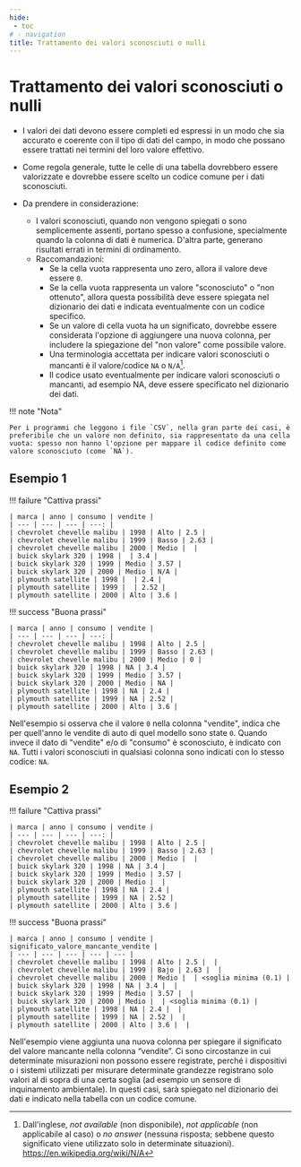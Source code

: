 ```yaml
---
hide:
 - toc
# - navigation
title: Trattamento dei valori sconosciuti o nulli
---
```


# Trattamento dei valori sconosciuti o nulli

- I valori dei dati devono essere completi ed espressi in un modo che sia accurato e coerente con il tipo di dati del campo, in modo che possano essere trattati nei termini del loro valore effettivo.

- Come regola generale, tutte le celle di una tabella dovrebbero essere valorizzate e dovrebbe essere scelto un codice comune per i dati sconosciuti.

- Da prendere in considerazione:
    - I valori sconosciuti, quando non vengono spiegati o sono semplicemente assenti, portano spesso a confusione, specialmente quando la colonna di dati è numerica. D'altra parte, generano risultati errati in termini di ordinamento.
    - Raccomandazioni:
         - Se la cella vuota rappresenta uno zero, allora il valore deve essere `0`.
         - Se la cella vuota rappresenta un valore "sconosciuto" o "non ottenuto", allora questa possibilità deve essere spiegata nel dizionario dei dati e indicata eventualmente con un codice specifico.
         - Se un valore di cella vuota ha un significato, dovrebbe essere considerata l'opzione di aggiungere una nuova colonna, per includere la spiegazione del "non valore" come possibile valore.
         - Una terminologia accettata per indicare valori sconosciuti o mancanti è il valore/codice `NA` o `N/A`[^1].
         - Il codice usato eventualmente per indicare valori sconosciuti o mancanti, ad esempio NA, deve essere specificato nel dizionario dei dati.

!!! note "Nota"

    Per i programmi che leggono i file `CSV`, nella gran parte dei casi, è preferibile che un valore non definito, sia rappresentato da una cella vuota: spesso non hanno l'opzione per mappare il codice definito come valore sconosciuto (come `NA`).

## Esempio 1

!!! failure "Cattiva prassi"

    | marca | anno | consumo | vendite |
    | --- | --- | --- | ---: |
    | chevrolet chevelle malibu | 1998 | Alto | 2.5 |
    | chevrolet chevelle malibu | 1999 | Basso | 2.63 |
    | chevrolet chevelle malibu | 2000 | Medio |  |
    | buick skylark 320 | 1998 |  | 3.4 |
    | buick skylark 320 | 1999 | Medio | 3.57 |
    | buick skylark 320 | 2000 | Medio | N/A |
    | plymouth satellite | 1998 |  | 2.4 |
    | plymouth satellite | 1999 |  | 2.52 |
    | plymouth satellite | 2000 | Alto | 3.6 |

!!! success "Buona prassi"

    | marca | anno | consumo | vendite |
    | --- | --- | --- | ---: |
    | chevrolet chevelle malibu | 1998 | Alto | 2.5 |
    | chevrolet chevelle malibu | 1999 | Basso | 2.63 |
    | chevrolet chevelle malibu | 2000 | Medio | 0 |
    | buick skylark 320 | 1998 | NA | 3.4 |
    | buick skylark 320 | 1999 | Medio | 3.57 |
    | buick skylark 320 | 2000 | Medio | NA |
    | plymouth satellite | 1998 | NA | 2.4 |
    | plymouth satellite | 1999 | NA | 2.52 |
    | plymouth satellite | 2000 | Alto | 3.6 |

Nell'esempio si osserva che il valore `0` nella colonna "vendite", indica che per quell'anno le vendite di auto di quel modello sono state `0`. Quando invece il dato di "vendite" e/o di "consumo" è sconosciuto, è indicato con `NA`. Tutti i valori sconosciuti in qualsiasi colonna sono indicati con lo stesso codice: `NA`.

## Esempio 2

!!! failure "Cattiva prassi"

    | marca | anno | consumo | vendite |
    | --- | --- | --- | ---: |
    | chevrolet chevelle malibu | 1998 | Alto | 2.5 |
    | chevrolet chevelle malibu | 1999 | Basso | 2.63 |
    | chevrolet chevelle malibu | 2000 | Medio |  |
    | buick skylark 320 | 1998 | NA | 3.4 |
    | buick skylark 320 | 1999 | Medio | 3.57 |
    | buick skylark 320 | 2000 | Medio |  |
    | plymouth satellite | 1998 | NA | 2.4 |
    | plymouth satellite | 1999 | NA | 2.52 |
    | plymouth satellite | 2000 | Alto | 3.6 |

!!! success "Buona prassi"

    | marca | anno | consumo | vendite | significato_valore_mancante_vendite |
    | --- | --- | --- | --- | --- |
    | chevrolet chevelle malibu | 1998 | Alto | 2.5 |  |
    | chevrolet chevelle malibu | 1999 | Bajo | 2.63 |  |
    | chevrolet chevelle malibu | 2000 | Medio |  | <soglia minima (0.1) |
    | buick skylark 320 | 1998 | NA | 3.4 |  |
    | buick skylark 320 | 1999 | Medio | 3.57 |  |
    | buick skylark 320 | 2000 | Medio |  | <soglia minima (0.1) |
    | plymouth satellite | 1998 | NA | 2.4 |  |
    | plymouth satellite | 1999 | NA | 2.52 |  |
    | plymouth satellite | 2000 | Alto | 3.6 |  |


Nell'esempio viene aggiunta una nuova colonna per spiegare il significato del valore mancante nella colonna “vendite”.
Ci sono circostanze in cui determinate misurazioni non possono essere registrate, perché i dispositivi o i sistemi utilizzati per misurare determinate grandezze registrano solo valori al di sopra di una certa soglia (ad esempio un sensore di inquinamento ambientale). In questi casi, sarà spiegato nel dizionario dei dati e indicato nella tabella con un codice comune.



[^1]: Dall'inglese, *not available* (non disponibile), *not applicable* (non applicabile al caso) o *no answer* (nessuna risposta; sebbene questo significato viene utilizzato solo in determinate situazioni). <https://en.wikipedia.org/wiki/N/A>

